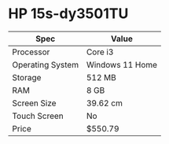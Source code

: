 # HP 15s-dy3501TU

| Spec | Value |
|---|---|
| Processor | Core i3 |
| Operating System | Windows 11 Home |
| Storage | 512 MB |
| RAM | 8 GB |
| Screen Size | 39.62 cm |
| Touch Screen | No |
| Price | $550.79 |
